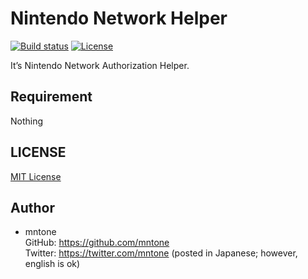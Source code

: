 # Nintendo Network Helper

[![Build status](https://img.shields.io/appveyor/ci/mntone/NintendoNetworkHelper/master.svg?style=flat-square)](https://ci.appveyor.com/project/mntone/NintendoNetworkHelper) [![License](https://img.shields.io/github/license/mntone/NintendoNetworkHelper.svg?style=flat-square)](https://github.com/mntone/NintendoNetworkHelper/blob/master/LICENSE.txt)

It’s Nintendo Network Authorization Helper.


## Requirement

Nothing


## LICENSE

[MIT License](https://github.com/mntone/NintendoNetworkHelper/blob/master/LICENSE.txt)


## Author

- mntone<br>
	GitHub: https://github.com/mntone<br>
	Twitter: https://twitter.com/mntone (posted in Japanese; however, english is ok)